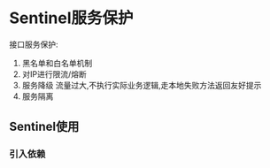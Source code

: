 # Sentinel服务保护
接口服务保护: 
1. 黑名单和白名单机制 
2. 对IP进行限流/熔断
3. 服务降级 流量过大,不执行实际业务逻辑,走本地失败方法返回友好提示
4. 服务隔离


## Sentinel使用

### 引入依赖
```xml

```
